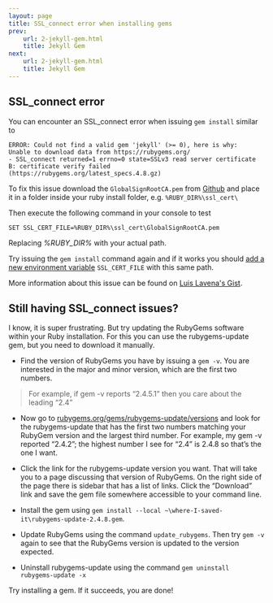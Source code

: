 ```yaml
---
layout: page
title: SSL_connect error when installing gems
prev:
    url: 2-jekyll-gem.html
    title: Jekyll Gem
next:
    url: 2-jekyll-gem.html
    title: Jekyll Gem
---
```


## SSL_connect error
You can encounter an SSL_connect error when issuing `gem install` similar to

```
ERROR: Could not find a valid gem 'jekyll' (>= 0), here is why: 
Unable to download data from https://rubygems.org/ 
- SSL_connect returned=1 errno=0 state=SSLv3 read server certificate B: certificate verify failed (https://rubygems.org/latest_specs.4.8.gz)
```

To fix this issue download the `GlobalSignRootCA.pem` from <a href="https://raw.githubusercontent.com/rubygems/rubygems/master/lib/rubygems/ssl_certs/index.rubygems.org/GlobalSignRootCA.pem">Github</a> and place it in a folder inside your ruby install folder, e.g. `%RUBY_DIR%\ssl_cert\`

Then execute the following command in your console to test
```
SET SSL_CERT_FILE=%RUBY_DIR%\ssl_cert\GlobalSignRootCA.pem
```
Replacing _%RUBY_DIR%_ with your actual path.

Try issuing the `gem install` command again and if it works you should [add a new environment variable](2x-jekyll-gem-windows-path.html) `SSL_CERT_FILE` with this same path.

More information about this issue can be found on [Luis Lavena's Gist](https://gist.github.com/luislavena/f064211759ee0f806c88).



## Still having SSL_connect issues?
I know, it is super frustrating. But try updating the RubyGems software within your Ruby installation. For this you can use the rubygems-update gem, but you need to download it manually.

* Find the version of RubyGems you have by issuing a `gem -v`. You are interested in the major and minor version, which are the first two numbers. 
> For example, if gem -v reports “2.4.5.1” then you care about the leading “2.4”

* Now go to [rubygems.org/gems/rubygems-update/versions](https://rubygems.org/gems/rubygems-update/versions) and look for the rubygems-update that has the first two numbers matching your RubyGem version and the largest third number. For example, my gem -v reported “2.4.2”; the highest number I see for “2.4” is 2.4.8 so that’s the one I want.

* Click the link for the rubygems-update version you want. That will take you to a page discussing that version of RubyGems. On the right side of the page there is sidebar that has a list of links. Click the “Download” link and save the gem file somewhere accessible to your command line.

* Install the gem using `gem install --local ~\where-I-saved-it\rubygems-update-2.4.8.gem`.

* Update RubyGems using the command `update_rubygems`. Then try `gem -v` again to see that the RubyGems version is updated to the version expected.

* Uninstall rubygems-update using the command `gem uninstall rubygems-update -x`

Try installing a gem. If it succeeds, you are done!